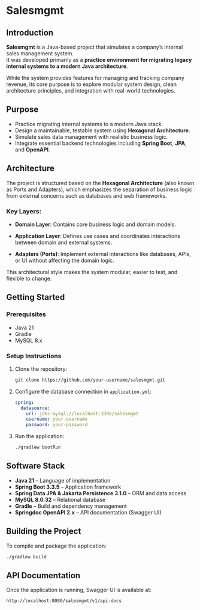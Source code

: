 # Salesmgmt

## Introduction

**Salesmgmt** is a Java-based project that simulates a company’s internal sales management system.  
It was developed primarily as a **practice environment for migrating legacy internal systems to a modern Java architecture**.

While the system provides features for managing and tracking company revenue, its core purpose is to explore modular system design, clean architecture principles, and integration with real-world technologies.

## Purpose

- Practice migrating internal systems to a modern Java stack.
- Design a maintainable, testable system using **Hexagonal Architecture**.
- Simulate sales data management with realistic business logic.
- Integrate essential backend technologies including **Spring Boot**, **JPA**, and **OpenAPI**.

## Architecture

The project is structured based on the **Hexagonal Architecture** (also known as Ports and Adapters), which emphasizes the separation of business logic from external concerns such as databases and web frameworks.

### Key Layers:

- **Domain Layer**: Contains core business logic and domain models.


- **Application Layer**: Defines use cases and coordinates interactions between domain and external systems.


- **Adapters (Ports)**: Implement external interactions like databases, APIs, or UI without affecting the domain logic.

This architectural style makes the system modular, easier to test, and flexible to change.

## Getting Started

### Prerequisites

- Java 21
- Gradle
- MySQL 8.x

### Setup Instructions

1. Clone the repository:
   ```bash
   git clone https://github.com/your-username/salesmgmt.git
   ```
2. Configure the database connection in `application.yml`:
   ```yaml
   spring:
     datasource:
       url: jdbc:mysql://localhost:3306/salesmgmt
       username: your-username
       password: your-password
   ```
3. Run the application:
   ```bash
   ./gradlew bootRun
   ```

## Software Stack

- **Java 21** – Language of implementation
- **Spring Boot 3.3.5** – Application framework
- **Spring Data JPA & Jakarta Persistence 3.1.0** – ORM and data access
- **MySQL 8.0.32** – Relational database
- **Gradle** – Build and dependency management
- **Springdoc OpenAPI 2.x** – API documentation (Swagger UI)

## Building the Project

To compile and package the application:

```bash
./gradlew build
```

## API Documentation

Once the application is running, Swagger UI is available at:

```
http://localhost:8080/salesmgmt/v1/api-docs
```


